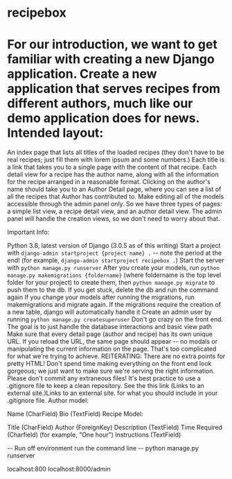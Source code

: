 # recipebox


# For our introduction, we want to get familiar with creating a new Django application. Create a new application that serves recipes from different authors, much like our demo application does for news. Intended layout:

An index page that lists all titles of the loaded recipes (they don't have to be real recipes; just fill them with lorem ipsum and some numbers.)
Each title is a link that takes you to a single page with the content of that recipe.
Each detail view for a recipe has the author name, along with all the information for the recipe arranged in a reasonable format.
Clicking on the author's name should take you to an Author Detail page, where you can see a list of all the recipes that Author has contributed to.
Make editing all of the models accessible through the admin panel only.
So we have three types of pages: a simple list view, a recipe detail view, and an author detail view. The admin panel will handle the creation views, so we don't need to worry about that.

Important Info:

Python 3.8, latest version of Django (3.0.5 as of this writing)
Start a project with `django-admin startproject {project name} .` -- note the period at the end! (for example, `django-admin startproject recipebox .`)
Start the server with `python manage.py runserver`
After you create your models, run `python manage.py makemigrations {foldername}` (where foldername is the top level folder for your project) to create them, then `python manage.py migrate` to push them to the db. If you get stuck, delete the db and run the command again
If you change your models after running the migrations, run makemigrations and migrate again. If the migrations require the creation of a new table, django will automatically handle it
Create an admin user by running `python manage.py createsuperuser`
Don't go crazy on the front end. The goal is to just handle the database interactions and basic view path
Make sure that every detail page (author and recipe) has its own unique URL. If you reload the URL, the same page should appear -- no modals or manipulating the current information on the page. That's too complicated for what we're trying to achieve.
REITERATING: There are no extra points for pretty HTML! Don't spend time making everything on the front end look gorgeous; we just want to make sure we're serving the right information.
Please don't commit any extraneous files! It's best practice to use a .gitignore file to keep a clean repository. See the this link (Links to an external site.)Links to an external site. for what you should include in your .gitignore file.
Author model:

Name (CharField)
Bio (TextField)
Recipe Model:

Title (CharField)
Author (ForeignKey)
Description (TextField)
Time Required (Charfield) (for example, "One hour")
Instructions (TextField)

-- Run off environment 
run the command line 
-- python manage.py runserver

localhost:800
localhost:8000/admin